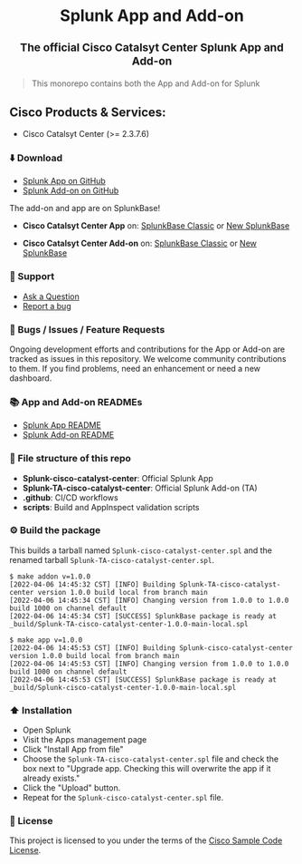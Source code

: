 <p align="center" style="color: #343a40">
  <h1 align="center">Splunk App and Add-on</h1>
</p>
<h3 align="center" style="font-size: 1.2rem;">The official Cisco Catalsyt Center Splunk App and Add-on</h3>

>This monorepo contains both the App and Add-on for Splunk

## Cisco Products & Services:

- Cisco Catalsyt Center (>= 2.3.7.6)

### ⬇️ Download

- [Splunk App on GitHub](https://github.com/cisco-en-programmability/splunk-apps/releases/download/v1.0.0-catalyst/cisco-catalsyt-center-app_100.tgz)
- [Splunk Add-on on GitHub](https://github.com/cisco-en-programmability/splunk-apps/releases/download/v1.0.0-catalyst/cisco-catalsyt-center-add-on_100.tgz)

The add-on and app are on SplunkBase!

- **Cisco Catalsyt Center App** on: [SplunkBase Classic](https://classic.splunkbase.splunk.com/app/6669/) or [New SplunkBase](https://splunkbase.splunk.com/app/6669)

- **Cisco Catalsyt Center Add-on** on: [SplunkBase Classic](https://classic.splunkbase.splunk.com/app/6668/) or [New SplunkBase](https://splunkbase.splunk.com/app/6668)


### 💬 Support

- [Ask a Question](https://github.com/cisco-en-programmability/splunk-apps/issues)
- [Report a bug](https://github.com/cisco-en-programmability/splunk-apps/issues)

### 🐛 Bugs / Issues / Feature Requests

Ongoing development efforts and contributions for the App or Add-on are tracked as issues in this repository.
We welcome community contributions to them. If you find problems, need an enhancement or need a new dashboard.

### 📚 App and Add-on READMEs

- [Splunk App README](https://github.com/cisco-en-programmability/splunk-apps/blob/main/Splunk-cisco-catalyst-center/README.md)
- [Splunk Add-on README](https://github.com/cisco-en-programmability/splunk-apps/blob/main/Splunk-TA-cisco-catalyst-center/README.md)

### 📂 File structure of this repo

- **Splunk-cisco-catalyst-center**: Official Splunk App
- **Splunk-TA-cisco-catalyst-center**: Official Splunk Add-on (TA)
- **.github**: CI/CD workflows
- **scripts**: Build and AppInspect validation scripts

### ⚙️ Build the package

This builds a tarball named `Splunk-cisco-catalyst-center.spl` and the renamed tarball `Splunk-TA-cisco-catalyst-center.spl`.

```shell
$ make addon v=1.0.0
[2022-04-06 14:45:32 CST] [INFO] Building Splunk-TA-cisco-catalyst-center version 1.0.0 build local from branch main 
[2022-04-06 14:45:34 CST] [INFO] Changing version from 1.0.0 to 1.0.0 build 1000 on channel default 
[2022-04-06 14:45:34 CST] [SUCCESS] SplunkBase package is ready at _build/Splunk-TA-cisco-catalyst-center-1.0.0-main-local.spl

$ make app v=1.0.0
[2022-04-06 14:45:53 CST] [INFO] Building Splunk-cisco-catalyst-center version 1.0.0 build local from branch main 
[2022-04-06 14:45:53 CST] [INFO] Changing version from 1.0.0 to 1.0.0 build 1000 on channel default 
[2022-04-06 14:45:53 CST] [SUCCESS] SplunkBase package is ready at _build/Splunk-cisco-catalyst-center-1.0.0-main-local.spl 
```


### ⬆️ Installation

- Open Splunk
- Visit the Apps management page
- Click "Install App from file"
- Choose the `Splunk-TA-cisco-catalyst-center.spl` file and check the box next to "Upgrade app. Checking this will overwrite the app if it already exists."
- Click the "Upload" button.
- Repeat for the `Splunk-cisco-catalyst-center.spl` file.

### 🔑 License

This project is licensed to you under the terms of the [Cisco Sample Code License](./LICENSE).
